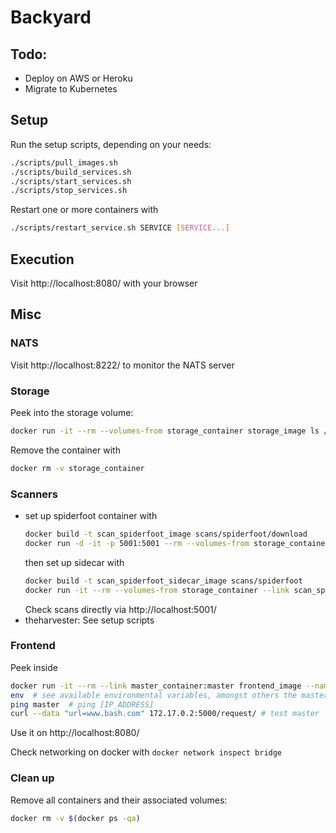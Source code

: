 # Backyard


## Todo:
- Deploy on AWS or Heroku
- Migrate to Kubernetes


## Setup
Run the setup scripts, depending on your needs:
```bash
./scripts/pull_images.sh
./scripts/build_services.sh
./scripts/start_services.sh
./scripts/stop_services.sh
```
Restart one or more containers with
```bash
./scripts/restart_service.sh SERVICE [SERVICE...]
```

## Execution

Visit http://localhost:8080/ with your browser


## Misc

### NATS

Visit http://localhost:8222/ to monitor the NATS server

### Storage
Peek into the storage volume:
```bash
docker run -it --rm --volumes-from storage_container storage_image ls /data
```

Remove the container with
```bash
docker rm -v storage_container
```


### Scanners
* set up spiderfoot container with
  ```bash
  docker build -t scan_spiderfoot_image scans/spiderfoot/download
  docker run -d -it -p 5001:5001 --rm --volumes-from storage_container --name scan_spiderfoot_server scan_spiderfoot_image
  ```
  then set up sidecar with
  ```bash
  docker build -t scan_spiderfoot_sidecar_image scans/spiderfoot
  docker run -it --rm --volumes-from storage_container --link scan_spiderfoot_server:scan_spiderfoot --name scan_spiderfoot_sidecar scan_spiderfoot_sidecar_image
  ```
  Check scans directly via http://localhost:5001/
* theharvester: See setup scripts



### Frontend
Peek inside
```bash
docker run -it --rm --link master_container:master frontend_image --name frontend_container bash
env  # see available environmental variables, amongst others the master info
ping master  # ping [IP_ADDRESS]
curl --data "url=www.bash.com" 172.17.0.2:5000/request/ # test master
```
Use it on http://localhost:8080/

Check networking on docker with `docker network inspect bridge`


### Clean up
Remove all containers and their associated volumes:
```bash
docker rm -v $(docker ps -qa)
```
